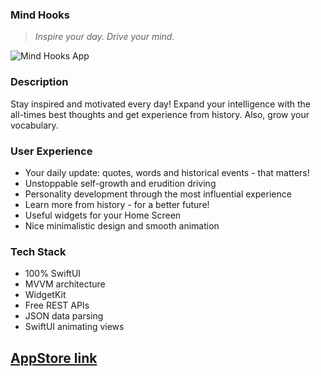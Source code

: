 ### Mind Hooks

> *Inspire your day. Drive your mind.*

![Mind Hooks App](https://user-images.githubusercontent.com/68333583/129915076-77fee43a-4763-4856-a1a4-844f21f5ff41.png)

### Description
Stay inspired and motivated every day! Expand your intelligence with the all-times best thoughts and get experience from history. 
Also, grow your vocabulary.

### User Experience
* Your daily update: quotes, words and historical events - that matters!
* Unstoppable self-growth and erudition driving
* Personality development through the most influential experience
* Learn more from history - for a better future!
* Useful widgets for your Home Screen
* Nice minimalistic design and smooth animation

### Tech Stack
* 100% SwiftUI
* MVVM architecture
* WidgetKit
* Free REST APIs
* JSON data parsing
* SwiftUI animating views

## [AppStore link](apps.apple.com/ru/app/mind-hooks/id1581807075?l=en )
